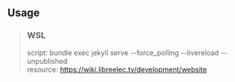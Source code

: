 ## Usage

> ### WSL
>
> script: bundle exec jekyll serve --force_polling --livereload --unpublished  
> resource: https://wiki.libreelec.tv/development/website
